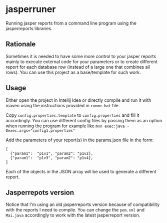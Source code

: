 # jasperruner

Running jasper reports from a command line program using the jasperreports libraries.


## Rationale

Sometimes it is needed to have some more control to your jasper reports mainly to execute external code for your parameters or to create different report for each database row (instead of a large one that combines all rows). You can use this project as a base/template for such work. 

## Usage

Either open the project in Intellij Idea or directly compile and run it with maven using the instructions provided in ``runme.bat`` file.

Copy `config.properties.template` to `config.properties` and fill it accordingly. You can use different config files by passing them as an option when running the program for example like `mvn exec:java -Dexec.args="config1.properties"`

Add the parameters of your report(s) in the params.json file in the form:

```$json
[
  {"param1":  "p1v1", "param2": "p1v2},
  {"param1":  "p1v3", "param2": "p1v4},
]
```

Each of the objects in the JSON array will be used to generate a different report.

## Jasperrepots version

Notice that I'm using an old jasperreports version because of compatibility with the reports I need to compile. You can change the `pom.xml` and `Mai.java` accordingly to work with the latest jasperreport version. 